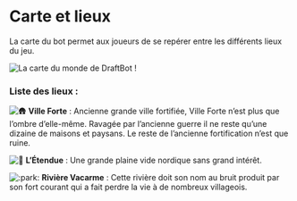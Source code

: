 # Carte et lieux

La carte du bot permet aux joueurs de se repérer entre les différents lieux du jeu.

![La carte du monde de DraftBot !](../.gitbook/assets/map.jpg)

### Liste des lieux :

![:hut:](https://discord.com/assets/553b3d5b39313e22a9f5864e7ea071f7.svg) **Ville Forte** : Ancienne grande ville fortifiée, Ville Forte n’est plus que l’ombre d’elle-même. Ravagée par l’ancienne guerre il ne reste qu’une dizaine de maisons et paysans. Le reste de l’ancienne fortification n’est que ruine. 

![:hibiscus:](https://discord.com/assets/07302a0ce95bfc27d75e6d9748f7c3c4.svg) **L’Étendue** : Une grande plaine vide nordique sans grand intérêt. 

![:park:](https://discord.com/assets/e17a95f8ce43367d6abb5ca1969a9f25.svg) **Rivière Vacarme** : Cette rivière doit son nom au bruit produit par son fort courant qui a fait perdre la vie à de nombreux villageois. 

